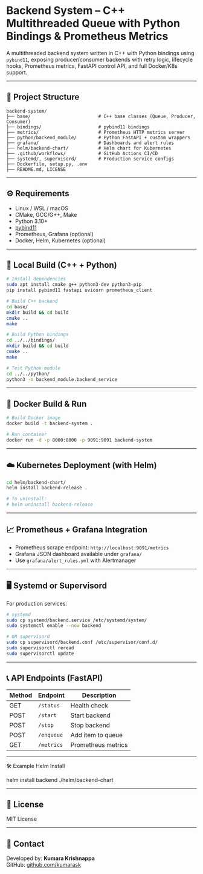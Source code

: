 # Backend System – C++ Multithreaded Queue with Python Bindings & Prometheus Metrics

A multithreaded backend system written in C++ with Python bindings using `pybind11`, exposing producer/consumer backends with retry logic, lifecycle hooks, Prometheus metrics, FastAPI control API, and full Docker/K8s support.

---

## 📁 Project Structure

```
backend-system/
├── base/                         # C++ base classes (Queue, Producer, Consumer)
├── bindings/                     # pybind11 bindings
├── metrics/                      # Prometheus HTTP metrics server
├── python/backend_module/        # Python FastAPI + custom wrappers
├── grafana/                      # Dashboards and alert rules
├── helm/backend-chart/           # Helm chart for Kubernetes
├── .github/workflows/            # GitHub Actions CI/CD
├── systemd/, supervisord/        # Production service configs
├── Dockerfile, setup.py, .env
├── README.md, LICENSE
```

---

## ⚙️ Requirements

- Linux / WSL / macOS
- CMake, GCC/G++, Make
- Python 3.10+
- [pybind11](https://github.com/pybind/pybind11)
- Prometheus, Grafana (optional)
- Docker, Helm, Kubernetes (optional)

---

## 🧪 Local Build (C++ + Python)

```bash
# Install dependencies
sudo apt install cmake g++ python3-dev python3-pip
pip install pybind11 fastapi uvicorn prometheus_client

# Build C++ backend
cd base/
mkdir build && cd build
cmake ..
make

# Build Python bindings
cd ../../bindings/
mkdir build && cd build
cmake ..
make

# Test Python module
cd ../../python/
python3 -m backend_module.backend_service
```

---

## 🐳 Docker Build & Run

```bash
# Build Docker image
docker build -t backend-system .

# Run container
docker run -d -p 8000:8000 -p 9091:9091 backend-system
```

---

## ☁️ Kubernetes Deployment (with Helm)

```bash
cd helm/backend-chart/
helm install backend-release .

# To uninstall:
# helm uninstall backend-release
```

---

## 📈 Prometheus + Grafana Integration

- Prometheus scrape endpoint: `http://localhost:9091/metrics`
- Grafana JSON dashboard available under `grafana/`
- Use `grafana/alert_rules.yml` with Alertmanager

---

## 🖥️ Systemd or Supervisord

For production services:

```bash
# systemd
sudo cp systemd/backend.service /etc/systemd/system/
sudo systemctl enable --now backend

# OR supervisord
sudo cp supervisord/backend.conf /etc/supervisor/conf.d/
sudo supervisorctl reread
sudo supervisorctl update
```

---

## 📞 API Endpoints (FastAPI)

| Method | Endpoint          | Description         |
|--------|-------------------|---------------------|
| GET    | `/status`         | Health check        |
| POST   | `/start`          | Start backend       |
| POST   | `/stop`           | Stop backend        |
| POST   | `/enqueue`        | Add item to queue   |
| GET    | `/metrics`        | Prometheus metrics  |

---

🛠 Example Helm Install

helm install backend ./helm/backend-chart

---

## 📜 License

MIT License

---

## 🙋 Contact

Developed by: **Kumara Krishnappa**  
GitHub: [github.com/kumarask](https://github.com/kumarask)

